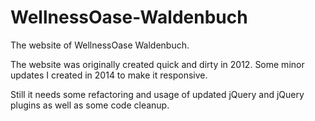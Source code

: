 # WellnessOase-Waldenbuch
The website of WellnessOase Waldenbuch.

The website was originally created quick and dirty in 2012.
Some minor updates I created in 2014 to make it responsive.

Still it needs some refactoring and usage of updated jQuery and jQuery plugins as well as some code cleanup.
